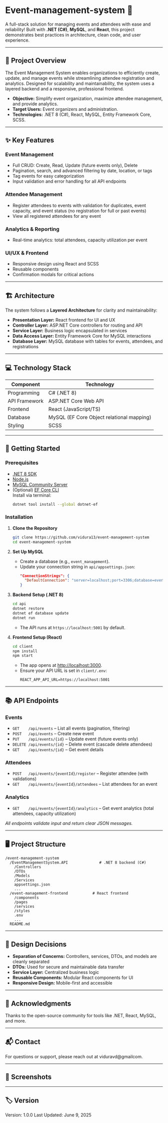 # Event-management-system 📅

A full-stack solution for managing events and attendees with ease and reliability! Built with **.NET (C#)**, **MySQL**, and **React**, this project demonstrates best practices in architecture, clean code, and user experience.

---

## 🚀 Project Overview

The Event Management System enables organizations to efficiently create, update, and manage events while streamlining attendee registration and analytics. Designed for scalability and maintainability, the system uses a layered backend and a responsive, professional frontend.

- **Objective:** Simplify event organization, maximize attendee management, and provide analytics.
- **Target Users:** Event organizers and administration.
- **Technologies:** .NET 8 (C#), React, MySQL, Entity Framework Core, SCSS.

---

## ✨ Key Features

### Event Management
- Full CRUD: Create, Read, Update (future events only), Delete
- Pagination, search, and advanced filtering by date, location, or tags
- Tag events for easy categorization
- Input validation and error handling for all API endpoints

### Attendee Management
- Register attendees to events with validation for duplicates, event capacity, and event status (no registration for full or past events)
- View all registered attendees for any event

### Analytics & Reporting
- Real-time analytics: total attendees, capacity utilization per event

### UI/UX & Frontend
- Responsive design using React and SCSS
- Reusable components
- Confirmation modals for critical actions

---

## 🏗️ Architecture

The system follows a **Layered Architecture** for clarity and maintainability:

- **Presentation Layer:** React frontend for UI and UX
- **Controller Layer:** ASP.NET Core controllers for routing and API
- **Service Layer:** Business logic encapsulated in services
- **Data Access Layer:** Entity Framework Core for MySQL interactions
- **Database Layer:** MySQL database with tables for events, attendees, and registrations

---

## 💻 Technology Stack

| Component        | Technology              |
|------------------|------------------------|
| Programming      | C# (.NET 8)            |
| API Framework    | ASP.NET Core Web API    |
| Frontend         | React (JavaScript/TS)   |
| Database         | MySQL (EF Core Object relational mapping)     |
| Styling          | SCSS                    |

---

## 🚀 Getting Started

### Prerequisites

- [.NET 8 SDK](https://dotnet.microsoft.com/download/dotnet/8.0)
- [Node.js](https://nodejs.org/)
- [MySQL Community Server](https://dev.mysql.com/downloads/mysql/)
- (Optional) [EF Core CLI](https://learn.microsoft.com/en-us/ef/core/cli/dotnet)  
  Install via terminal:  
  ```sh
  dotnet tool install --global dotnet-ef
  ```

### Installation

1. **Clone the Repository**
    ```sh
    git clone https://github.com/vidura13/event-management-system
    cd event-management-system
    ```

2. **Set Up MySQL**
    - Create a database (e.g., `event_management`).
    - Update your connection string in `api/appsettings.json`:
      ```json
      "ConnectionStrings": {
        "DefaultConnection": "server=localhost;port=3306;database=event_management;user=root;password=your_password"
      }
      ```

3. **Backend Setup (.NET 8)**
    ```sh
    cd api
    dotnet restore
    dotnet ef database update
    dotnet run
    ```
    - The API runs at `https://localhost:5001` by default.

4. **Frontend Setup (React)**
    ```sh
    cd client
    npm install
    npm start
    ```
    - The app opens at [http://localhost:3000](http://localhost:3000).
    - Ensure your API URL is set in `client/.env`:
      ```
      REACT_APP_API_URL=https://localhost:5001
      ```

---

## 📚 API Endpoints

### Events
- `GET    /api/events` – List all events (pagination, filtering)
- `POST   /api/events` – Create new event
- `PUT    /api/events/{id}` – Update event (future events only)
- `DELETE /api/events/{id}` – Delete event (cascade delete attendees)
- `GET    /api/events/{id}` – Get event details

### Attendees
- `POST   /api/events/{eventId}/register` – Register attendee (with validations)
- `GET    /api/events/{eventId}/attendees` – List attendees for an event

### Analytics
- `GET    /api/events/{eventId}/analytics` – Get event analytics (total attendees, capacity utilization)

_All endpoints validate input and return clear JSON messages._

---

## 🖥️ Project Structure

```
/event-management-system
  /EventManagementSystem.API              # .NET 8 backend (C#)
    /Controllers
    /DTOs
    /Models
    /Services
    appsettings.json
    ...
  /event-management-frontend           # React frontend
    /components
    /pages
    /services
    /styles
    .env
    ...
  README.md
```

---

## 📝 Design Decisions

- **Separation of Concerns:** Controllers, services, DTOs, and models are cleanly separated
- **DTOs:** Used for secure and maintainable data transfer
- **Service Layer:** Centralized business logic
- **Reusable Components:** Modular React components for UI
- **Responsive Design:** Mobile-first and accessible

---

## 🙌 Acknowledgments

Thanks to the open-source community for tools like .NET, React, MySQL, and more.

---

## 📬 Contact

For questions or support, please reach out at viduravd@gmailcom.

---

## 📸 Screenshots


---

## 🏷️ Version

Version: 1.0.0
Last Updated: June 9, 2025
